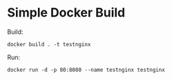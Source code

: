 # Simple Docker Build

Build:

```docker build . -t testnginx```

Run:

```docker run -d -p 80:8080 --name testnginx testnginx```